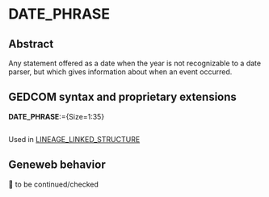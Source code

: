 ﻿# DATE_PHRASE
## Abstract
Any statement offered as a date when the year is not recognizable to a date parser, but which gives
information about when an event occurred.


## GEDCOM syntax and proprietary extensions

**DATE_PHRASE**:={Size=1:35}
<pre>
</pre>
Used in <a href=Ged.LINEAGE_LINKED_STRUCTURE.md>LINEAGE_LINKED_STRUCTURE</a><br />
## Geneweb behavior



🚧 to be continued/checked

